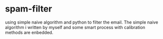 # spam-filter
using simple naive algorithm and python to filter the email.  The simple naive algorithm i written by myself and some smart process with calibration methods are enbedded. 
